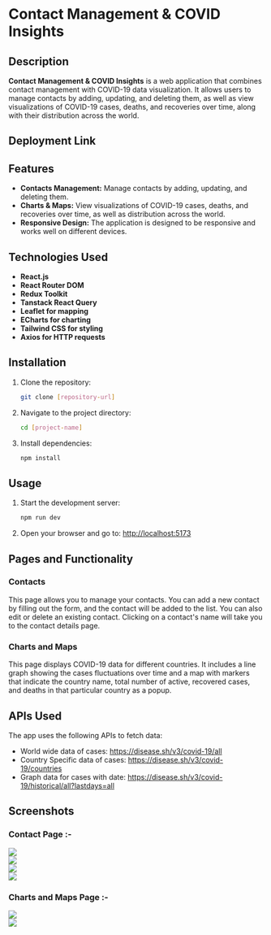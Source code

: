 # Contact Management & COVID Insights

## Description

**Contact Management & COVID Insights** is a web application that combines contact management with COVID-19 data visualization. It allows users to manage contacts by adding, updating, and deleting them, as well as view visualizations of COVID-19 cases, deaths, and recoveries over time, along with their distribution across the world.

## Deployment Link

## Features

- **Contacts Management:** Manage contacts by adding, updating, and deleting them.
- **Charts & Maps:** View visualizations of COVID-19 cases, deaths, and recoveries over time, as well as distribution across the world.
- **Responsive Design:** The application is designed to be responsive and works well on different devices.

## Technologies Used

- **React.js**
- **React Router DOM**
- **Redux Toolkit**
- **Tanstack React Query**
- **Leaflet for mapping**
- **ECharts for charting**
- **Tailwind CSS for styling**
- **Axios for HTTP requests**

## Installation

1. Clone the repository:
   ```bash
   git clone [repository-url]
   ```
2. Navigate to the project directory:
   ```bash
   cd [project-name]
   ```
3. Install dependencies:
   ```bash
   npm install
   ```

## Usage

1. Start the development server:
   ```bash
   npm run dev
   ```
2. Open your browser and go to: [http://localhost:5173](http://localhost:5173)

## Pages and Functionality

### Contacts

This page allows you to manage your contacts. You can add a new contact by filling out the form, and the contact will be added to the list. You can also edit or delete an existing contact. Clicking on a contact's name will take you to the contact details page.

### Charts and Maps

This page displays COVID-19 data for different countries. It includes a line graph showing the cases fluctuations over time and a map with markers that indicate the country name, total number of active, recovered cases, and deaths in that particular country as a popup.

## APIs Used

The app uses the following APIs to fetch data:

- World wide data of cases: https://disease.sh/v3/covid-19/all
- Country Specific data of cases: https://disease.sh/v3/covid-19/countries
- Graph data for cases with date: https://disease.sh/v3/covid-19/historical/all?lastdays=all

## Screenshots

### Contact Page :-

<img src="../react/Screenshots/ss_1.png"/>

</br>
<img src="../react/Screenshots/ss_2.png"/>

</br>
<img src="../react/Screenshots/ss_3.png"/>

</br>
<img src="../react/Screenshots/ss_4.png"/>

</br>


### Charts and Maps Page :-

<img src="../react/Screenshots/ss_5.png"/>

</br>
<img src="../react/Screenshots/ss_6.png"/>

</br>
